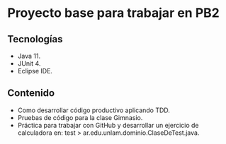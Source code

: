 # Proyecto base para trabajar en PB2

## Tecnologías
* Java 11.
* JUnit 4.
* Eclipse IDE.

## Contenido
* Como desarrollar código productivo aplicando TDD.
* Pruebas de código para la clase Gimnasio.
* Práctica para trabajar con GitHub y desarrollar un ejercicio de calculadora en: test > ar.edu.unlam.dominio.ClaseDeTest.java.